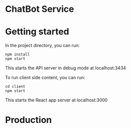 # ChatBot Service

# Getting started
In the project directory, you can run:
```
npm install
npm start
```
This starts the API server in debug mode at localhost:3434


To run client side content, you can run:
```
cd client
npm start
```

This starts the React app server at localhost:3000


# Production
